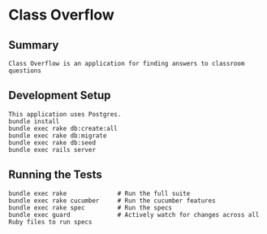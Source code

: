 # Class Overflow

## Summary
    Class Overflow is an application for finding answers to classroom questions
    
## Development Setup
    This application uses Postgres.
    bundle install
    bundle exec rake db:create:all
    bundle exec rake db:migrate
    bundle exec rake db:seed
    bundle exec rails server

## Running the Tests

    bundle exec rake              # Run the full suite
    bundle exec rake cucumber     # Run the cucumber features
    bundle exec rake spec         # Run the specs
    bundle exec guard             # Actively watch for changes across all Ruby files to run specs
